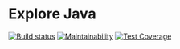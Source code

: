 # Explore Java

[![Build status](https://api.travis-ci.org/leoniv/stepik.adaptive.java.svg?branch=master)](https://travis-ci.org/leoniv/stepik.adaptive.java)
[![Maintainability](https://api.codeclimate.com/v1/badges/4e1d474881c686cb5e3c/maintainability)](https://codeclimate.com/github/leoniv/stepik.adaptive.java/maintainability)
[![Test Coverage](https://api.codeclimate.com/v1/badges/4e1d474881c686cb5e3c/test_coverage)](https://codeclimate.com/github/leoniv/stepik.adaptive.java/test_coverage)
